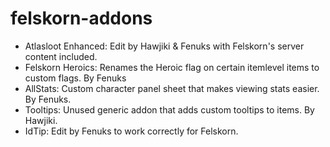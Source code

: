 # felskorn-addons
- Atlasloot Enhanced: Edit by Hawjiki & Fenuks with Felskorn's server content included. 
- Felskorn Heroics: Renames the Heroic flag on certain itemlevel items to custom flags. By Fenuks
- AllStats: Custom character panel sheet that makes viewing stats easier. By Fenuks.
- Tooltips: Unused generic addon that adds custom tooltips to items. By Hawjiki.
- IdTip: Edit by Fenuks to work correctly for Felskorn.

